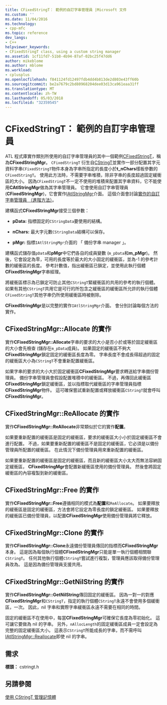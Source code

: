 ```yaml
---
title: CFixedStringT： 範例的自訂字串管理員 |Microsoft 文件
ms.custom: ''
ms.date: 11/04/2016
ms.technology:
- cpp-mfc
ms.topic: reference
dev_langs:
- C++
helpviewer_keywords:
- CFixedStringT class, using a custom string manager
ms.assetid: 1cf11fd7-51b8-4b94-87af-02bc25f47dd6
author: mikeblome
ms.author: mblome
ms.workload:
- cplusplus
ms.openlocfilehash: f841124fd12497fdb4dd4b813de2d803e43ff60b
ms.sourcegitcommit: be2a7679c2bd80968204dee03d13ca961eaa31ff
ms.translationtype: MT
ms.contentlocale: zh-TW
ms.lasthandoff: 05/03/2018
ms.locfileid: "32359545"
---
```

# <a name="cfixedstringt-example-of-a-custom-string-manager"></a>CFixedStringT： 範例的自訂字串管理員
ATL 程式庫實作類別所使用的自訂字串管理員的其中一個範例[CFixedStringT](../atl-mfc-shared/reference/cfixedstringt-class.md)，稱為**CFixedStringMgr**。 `CFixedStringT` 衍生自[CStringT](../atl-mfc-shared/reference/cstringt-class.md)並實作一部分配置其字元資料字串`CFixedStringT`物件本身為字串所指定的長度小於**t_nChars**樣板參數的`CFixedStringT`。 使用此方法時，不需要字串堆積，除非字串的長度超過固定緩衝區的大小。 因為`CFixedStringT`不一定不使用的堆積來配置其字串資料，它不能使用**CAtlStringMgr**做為其字串管理員。 它會使用自訂字串管理員 (**CFixedStringMgr**)，它會實作[IAtlStringMgr](../atl-mfc-shared/reference/iatlstringmgr-class.md)介面。 這個介面會討論[實作的自訂字串管理員 （進階方法）](../atl-mfc-shared/implementation-of-a-custom-string-manager-advanced-method.md)。  
  
 建構函式**CFixedStringMgr**接受三個參數：  
  
-   **pData:** 指標固定的`CStringData`要使用的結構。  
  
-   **nChars:** 最大字元數`CStringData`結構可以保存。  
  
-   **pMgr:** 指標`IAtlStringMgr`介面的 「 備份字串 manager 」。  
  
 建構函式儲存值`pData`和**pMgr**中它們各自的成員變數 (`m_pData`和**m_pMgr**)。 然後，它會設定為零，可用的長度等於最大的大小固定的緩衝區，並為-1 的參考計數的緩衝區的長度。 參考計數值，指出緩衝區已鎖定，並使用此執行個體**CFixedStringMgr**字串經理。  
  
 將緩衝區標示為已鎖定可防止其他`CStringT`緊緩衝區的共用的參考的執行個體。 如果有其他`CStringT`共用它是可行的所包含之緩衝區的緩衝區所允許的執行個體`CFixedStringT`其他字串仍所使用緩衝區時被刪除。  
  
 **CFixedStringMgr**是以完整的實作`IAtlStringMgr`介面。 會分別討論每個方法的實作。  
  
## <a name="implementation-of-cfixedstringmgrallocate"></a>CFixedStringMgr::Allocate 的實作  
 實作**CFixedStringMgr::Allocate**字串的要求的大小是否小於或等於固定緩衝區的大小會先檢查 (儲存在`m_pData`成員)。 如果固定的緩衝區不夠大**CFixedStringMgr**鎖定固定的緩衝區長度為零。 字串長度不會成長得超過的固定的緩衝區大小為`CStringT`不會重新配置緩衝區。  
  
 如果字串的要求的大小大於固定緩衝區**CFixedStringMgr**要求轉送給字串備份管理員。 備份字串管理員會假設配置堆積中的緩衝區。 不過，再傳回此緩衝區**CFixedStringMgr**鎖定緩衝區，並以指標取代緩衝區的字串管理員指標**CFixedStringMgr**物件。 這可確保嘗試重新配置或釋放緩衝區`CStringT`就會呼叫**CFixedStringMgr**。  
  
## <a name="implementation-of-cfixedstringmgrreallocate"></a>CFixedStringMgr::ReAllocate 的實作  
 實作**CFixedStringMgr::ReAllocate**非常類似於它的實作**配置**。  
  
 如果要重新配置的緩衝區是固定的緩衝區，要求的緩衝區大小小於固定緩衝區不會進行配置。 不過，如果要重新配置的緩衝區不是固定的緩衝區，它必須是以備份管理員所配置的緩衝區。 在此情況下備份管理員用來重新配置的緩衝區。  
  
 如果要重新配置的緩衝區是固定的緩衝區，而且新的緩衝區大小太大而無法容納固定緩衝區， **CFixedStringMgr**會配置新緩衝區使用的備份管理員。 然後會將固定緩衝區的內容複製到新的緩衝區。  
  
## <a name="implementation-of-cfixedstringmgrfree"></a>CFixedStringMgr::Free 的實作  
 實作**CFixedStringMgr::Free**遵循相同的模式為**配置**和`ReAllocate`。 如果要釋放的緩衝區是固定的緩衝區，方法會將它設定為零長度的鎖定緩衝區。 如果要釋放的緩衝區已備份管理員，以配置**CFixedStringMgr**使用備份管理員將它釋放。  
  
## <a name="implementation-of-cfixedstringmgrclone"></a>CFixedStringMgr::Clone 的實作  
 實作**CFixedStringMgr::Clone**永遠備份管理員傳回的指標而**CFixedStringMgr**本身。 這是因為每個執行個體**CFixedStringMgr**只能是單一執行個體相關聯`CStringT`。 任何其他執行個體`CStringT`嘗試進行複製，管理員應該取得備份管理員改為。 這是因為備份管理員支援共用。  
  
## <a name="implementation-of-cfixedstringmgrgetnilstring"></a>CFixedStringMgr::GetNilString 的實作  
 實作**CFixedStringMgr::GetNilString**傳回固定的緩衝區。 因為一對一的對應**CFixedStringMgr**和`CStringT`，指定的執行個體`CStringT`永遠不會使用多個緩衝區，一次。 因此，nil 字串和實際字串緩衝區永遠不需要在相同的時間。  
  
 固定的緩衝區不在使用中，每當**CFixedStringMgr**可確保它長度為零初始化。 這可讓它要做為 nil 的字串。 另外，`nAllocLength`的固定緩衝區成員一定會設定為完整的固定緩衝區大小。 這表示`CStringT`所能成長的字串，而不需呼叫[IAtlStringMgr::Reallocate](../atl-mfc-shared/reference/iatlstringmgr-class.md#reallocate)即使 nil 的字串。  
  
## <a name="requirements"></a>需求  
 **標頭：** cstringt.h  
  
## <a name="see-also"></a>另請參閱  
 [使用 CStringT 管理記憶體](../atl-mfc-shared/memory-management-with-cstringt.md)

